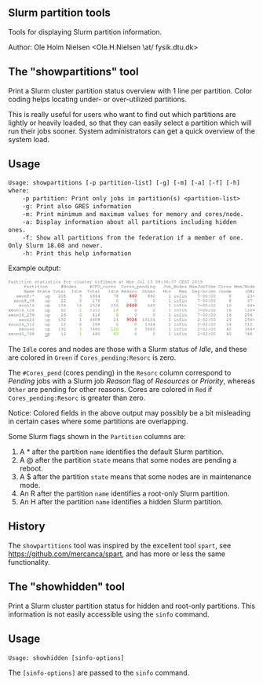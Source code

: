 Slurm partition tools
---------------------

Tools for displaying Slurm partition information.

Author: Ole Holm Nielsen <Ole.H.Nielsen \at/ fysik.dtu.dk>

The "showpartitions" tool
-------------------------

Print a Slurm cluster partition status overview with 1 line per partition.
Color coding helps locating under- or over-utilized partitions.

This is really useful for users who want to find out which partitions are lightly or heavily loaded,
so that they can easily select a partition which will run their jobs sooner.
System administrators can get a quick overview of the system load.

Usage
-----

```
Usage: showpartitions [-p partition-list] [-g] [-m] [-a] [-f] [-h]
where:
	-p partition: Print only jobs in partition(s) <partition-list>
	-g: Print also GRES information
	-m: Print minimum and maximum values for memory and cores/node.
	-a: Display information about all partitions including hidden ones.
	-f: Show all partitions from the federation if a member of one. Only Slurm 18.08 and newer.
	-h: Print this help information

```

Example output:

![showpartitions example](showpartitions-example.png)


The ```Idle``` cores and nodes are those with a Slurm status of *Idle*,
and these are colored in ```Green``` if ```Cores_pending:Resorc``` is zero.

The ```#Cores_pend``` (cores pending) in the ```Resorc``` column correspond to
*Pending* jobs with a Slurm job *Reason* flag of *Resources* or *Priority*,
whereas ```Other``` are pending for other reasons.
Cores are colored in ```Red``` if ```Cores_pending:Resorc``` is greater than zero.

Notice: Colored fields in the above output may possibly be a bit misleading in certain cases where some partitions are overlapping.

Some Slurm flags shown in the ```Partition``` columns are:

1. A \* after the partition ```name``` identifies the default Slurm partition.
2. A @ after the partition ```state``` means that some nodes are pending a reboot.
3. A $ after the partition ```state``` means that some nodes are in maintenance mode.
4. An R after the partition ```name``` identifies a root-only Slurm partition.
5. An H after the partition ```name``` identifies a hidden Slurm partition.

History
-------

The ```showpartitions``` tool was inspired by the excellent tool ```spart```, see https://github.com/mercanca/spart,
and has more or less the same functionality.

The "showhidden" tool
---------------------

Print a Slurm cluster partition status for hidden and root-only partitions.
This information is not easily accessible using the ```sinfo``` command.

Usage
-----

```
Usage: showhidden [sinfo-options]
```
The ```[sinfo-options]``` are passed to the ```sinfo``` command.

